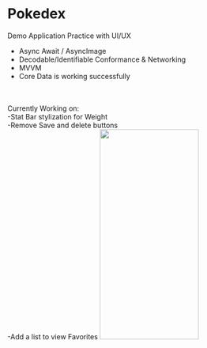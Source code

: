 # Pokedex
Demo Application
Practice with UI/UX
- Async Await / AsyncImage
- Decodable/Identifiable Conformance & Networking
- MVVM
- Core Data is working successfully
<br/>
<br/>Currently Working on: 
<br/>-Stat Bar stylization for Weight
<br/>-Remove Save and delete buttons
<br/>-Add a list to view Favorites

<img src="https://user-images.githubusercontent.com/29667033/142814761-41309157-77d2-49ee-9bfb-48337d0abe96.gif" width="200" height="425">
